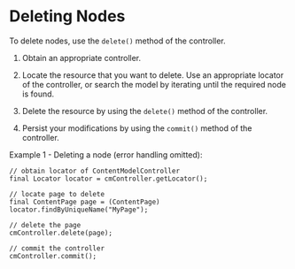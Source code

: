 # Deleting Nodes

To delete nodes, use the `delete()` method of the controller.

1.  Obtain an appropriate controller.

2.  Locate the resource that you want to delete. Use an appropriate locator of the controller, or search the model by iterating until the required node is found.

3.  Delete the resource by using the `delete()` method of the controller.

4.  Persist your modifications by using the `commit()` method of the controller.


Example 1 - Deleting a node (error handling omitted):

```
// obtain locator of ContentModelController
final Locator locator = cmController.getLocator();

// locate page to delete
final ContentPage page = (ContentPage) locator.findByUniqueName("MyPage");

// delete the page
cmController.delete(page);

// commit the controller
cmController.commit();

```


